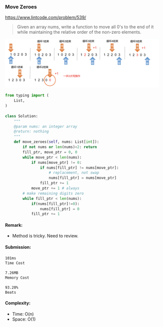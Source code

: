 ### Move Zeroes
https://www.lintcode.com/problem/539/
>Given an array nums, write a function to move all 0's to the end of it while maintaining the relative order of the non-zero elements.

<img src="../images/539_Move-Zeroes.png" width="700px" />

```python
from typing import (
    List,
)

class Solution:
    """
    @param nums: an integer array
    @return: nothing
    """
    def move_zeroes(self, nums: List[int]):
        if not nums or len(nums)<2: return
        fill_ptr, move_ptr = 0, 0
        while move_ptr < len(nums):
            if nums[move_ptr] != 0:
                if nums[fill_ptr] != nums[move_ptr]:
                    # replacement, not swap
                    nums[fill_ptr] = nums[move_ptr]
                fill_ptr += 1
            move_ptr += 1 # always
        # make remaining digits zero
        while fill_ptr < len(nums):
            if(nums[fill_ptr]!=0):
                nums[fill_ptr] = 0
            fill_ptr += 1

```

#### Remark:
- Method is tricky. Need to review. 
#### Submission:
```
101ms
Time Cost

7.26MB
Memory Cost

93.20%
Beats
```
#### Complexity:
- Time: O(n)
- Space: O(1)
